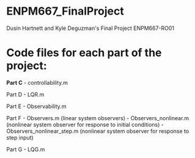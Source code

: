 # ENPM667_FinalProject

Dusin Hartnett and Kyle Deguzman's Final Project
ENPM667-RO01

# Code files for each part of the project:

**Part C** - controllability.m

Part D - LQR.m

Part E - Observability.m

Part F - Observers.m (linear system observers)
       - Observers_nonlinear.m (nonlinear system observer for response to initial conditions)
       - Observers_nonlinear_step.m (nonlinear system observer for response to step input)

Part G - LQG.m
